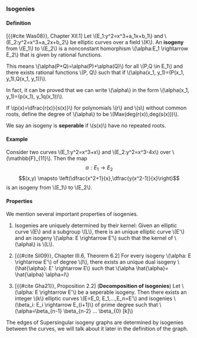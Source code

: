 ### Isogenies

#### Definition

[{{#cite Was08}}, Chapter XII.1] Let \\(E_1:y^2=x^3+a_1x+b_1\\) and \\(E_2:y^2=x^3+a_2x+b_2\\) be elliptic curves over a field \\(K\\). An **isogeny** from \\(E_1\\) to \\(E_2\\) is a nonconstant homorphism \\(\alpha:E_1 \rightarrow E_2\\) that is given by rational functions. 

This means \\(\alpha(P+Q)=\alpha(P)+\alpha(Q)\\) for all \\(P,Q \in E_1\\) and there exists rational functions \\(P, Q\\) such that if \\(\alpha(x_1, y_1)=(P(x_1, y_1),Q(x_1, y_1))\\).

In fact, it can be proved that we can write \\(\alpha\\) in the form \\(\alpha(x_1, y_1)=(p(x_1), y_1q(x_1))\\).

If \\(p(x)=\dfrac{r(x)}{s(x)}\\) for polynomials 
\\(r\\) and \\(s\\) without common roots, define the degree of \\(\alpha\\) to be \\(Max(deg(r(x)),deg(s(x)))\\). 

We say an isogeny is **seperable** if \\(s(x)\\) have no repeated roots.

#### Example

Consider two curves \\(E_1:y^2=x^3+x\\) and \\(E_2:y^2=x^3-4x\\) over \\(\mathbb{F}_{11}\\). Then the map
$$\alpha: E_1 \rightarrow E_2$$
$$(x,y) \mapsto \left(\dfrac{x^2+1}{x},\dfrac{y(x^2-1)}{x}\right)$$
is an isogeny from \\(E_1\\) to \\(E_2\\).

#### Properties

We mention several important properties of isogenies.

1. Isogenies are uniquely determined by their kernel: Given an elliptic curve \\(E\\) and a subgroup \\(L\\), there is an unique elliptic curve \\(E'\\) and an isogeny \\(\alpha: E \rightarrow E'\\) such that the kernel of \\(\alpha\\) is \\(L\\).

1. [{{#cite Sil09}}, Chapter III.6, Theorem 6.2] For every isogeny \\(\alpha: E \rightarrow E'\\) of degree \\(l\\), there exists an unique dual isogeny \\(\hat{\alpha}: E' \rightarrow E\\) such that \\(\alpha \hat{\alpha}= \hat{\alpha} \alpha=l\\)

1. [{{#cite Gha21}}, Proposition 2.2] (**Decomposition of isogenies**)  Let \\(\alpha: E \rightarrow E'\\) be a seperable isogeny. Then there exists an integer \\(k\\) elliptic curves \\(E=E_0, E_1,...,E_n=E'\\) and isogenies \\(\beta_i: E_i \rightarrow E_{i+1}\\) of prime degree such that \\(\alpha=\beta_{n-1} \beta_{n-2} ... \beta_{0} [k]\\)

The edges of Supersingular isogeny graphs are determined by isogenies between the curves, we will talk about it later in the definition of the graph.